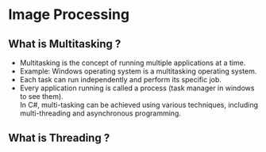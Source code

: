 # Image Processing
## What is Multitasking ?
* Multitasking is the concept of running multiple applications at a time.
* Example: Windows operating system is a multitasking operating system.
* Each task can run independently and perform its specific job.
* Every application running is called a process (task manager in windows to see them).<br>
In C#, multi-tasking can be achieved using various techniques, including multi-threading and asynchronous programming.

## What is Threading ?
